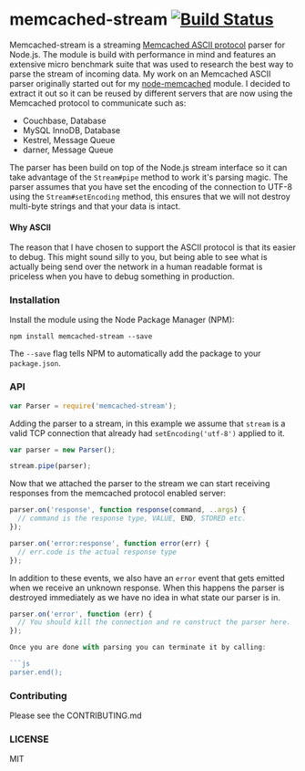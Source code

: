# memcached-stream [![Build Status](https://travis-ci.org/3rd-Eden/memcached-stream.png?branch=master)](https://travis-ci.org/3rd-Eden/memcached-stream)

Memcached-stream is a streaming [Memcached ASCII protocol][ascii] parser for
Node.js. The module is build with performance in mind and features an extensive
micro benchmark suite that was used to research the best way to parse the stream
of incoming data. My work on an Memcached ASCII parser originally started out
for my [node-memcached][memcached] module. I decided to extract it out so it can
be reused by different servers that are now using the Memcached protocol to
communicate such as:

- Couchbase, Database
- MySQL InnoDB, Database
- Kestrel, Message Queue
- darner, Message Queue

The parser has been build on top of the Node.js stream interface so it can take
advantage of the `Stream#pipe` method to work it's parsing magic. The parser
assumes that you have set the encoding of the connection to UTF-8 using the
`Stream#setEncoding` method, this ensures that we will not destroy multi-byte
strings and that your data is intact.

#### Why ASCII

The reason that I have chosen to support the ASCII protocol is that its easier
to debug. This might sound silly to you, but being able to see what is actually
being send over the network in a human readable format is priceless when you
have to debug something in production.

[memcached]: /3rd-Eden/node-memcached
[ascii]: https://github.com/memcached/memcached/blob/master/doc/protocol.txt

### Installation

Install the module using the Node Package Manager (NPM):

```
npm install memcached-stream --save
```

The `--save` flag tells NPM to automatically add the package to your
`package.json`.

### API

```js
var Parser = require('memcached-stream');
```

Adding the parser to a stream, in this example we assume that `stream` is a
valid TCP connection that already had `setEncoding('utf-8')` applied to it.

```js
var parser = new Parser();

stream.pipe(parser);
```

Now that we attached the parser to the stream we can start receiving responses
from the memcached protocol enabled server:

```js
parser.on('response', function response(command, ..args) {
  // command is the response type, VALUE, END, STORED etc.
});

parser.on('error:response', function error(err) {
  // err.code is the actual response type
});
```

In addition to these events, we also have an `error` event that gets emitted
when we receive an unknown response. When this happens the parser is destroyed
immediately as we have no idea in what state our parser is in.

```js
parser.on('error', function (err) {
  // You should kill the connection and re construct the parser here.
});

Once you are done with parsing you can terminate it by calling:

```js
parser.end();
```

### Contributing

Please see the CONTRIBUTING.md

### LICENSE

MIT
